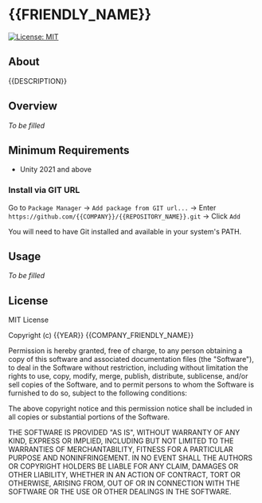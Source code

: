 # {{FRIENDLY_NAME}}
[![License: MIT](https://img.shields.io/badge/License-MIT-blue.svg)](https://opensource.org/licenses/MIT)

## About
{{DESCRIPTION}}

## Overview

*To be filled*

## Minimum Requirements
* Unity 2021 and above

### Install via GIT URL

Go to ```Package Manager``` -> ```Add package from GIT url...``` -> Enter ```https://github.com/{{COMPANY}}/{{REPOSITORY_NAME}}.git``` -> Click ```Add```

You will need to have Git installed and available in your system's PATH.

## Usage

*To be filled*

## License

MIT License

Copyright (c) {{YEAR}} {{COMPANY_FRIENDLY_NAME}}

Permission is hereby granted, free of charge, to any person obtaining
a copy of this software and associated documentation files (the
"Software"), to deal in the Software without restriction, including
without limitation the rights to use, copy, modify, merge, publish,
distribute, sublicense, and/or sell copies of the Software, and to
permit persons to whom the Software is furnished to do so, subject to
the following conditions:

The above copyright notice and this permission notice shall be
included in all copies or substantial portions of the Software.

THE SOFTWARE IS PROVIDED "AS IS", WITHOUT WARRANTY OF ANY KIND,
EXPRESS OR IMPLIED, INCLUDING BUT NOT LIMITED TO THE WARRANTIES OF
MERCHANTABILITY, FITNESS FOR A PARTICULAR PURPOSE AND
NONINFRINGEMENT. IN NO EVENT SHALL THE AUTHORS OR COPYRIGHT HOLDERS BE
LIABLE FOR ANY CLAIM, DAMAGES OR OTHER LIABILITY, WHETHER IN AN ACTION
OF CONTRACT, TORT OR OTHERWISE, ARISING FROM, OUT OF OR IN CONNECTION
WITH THE SOFTWARE OR THE USE OR OTHER DEALINGS IN THE SOFTWARE.
